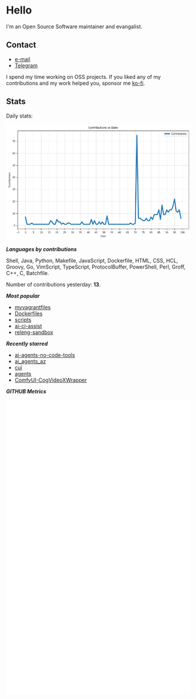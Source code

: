 
# Hello

I'm an Open Source Software maintainer and evangalist.

## Contact

- [e-mail](mailto:askb23@gmail.com)
- [Telegram]()

I spend my time working on OSS projects. If you liked any of
my contributions and my work helped you, sponsor me [ko-fi](https://ko-fi.com/askb23).

## Stats

Daily stats:

![contributions graph](graph.png)

***Languages by contributions***

Shell, Java, Python, Makefile, JavaScript, Dockerfile, HTML, CSS, HCL, Groovy, Go, VimScript, TypeScript, ProtocolBuffer, PowerShell, Perl, Groff, C++, C, Batchfile.

Number of contributions yesterday: **13**.

***Most popular***

- [myvagrantfiles](https://github.com/askb/myvagrantfiles)
- [Dockerfiles](https://github.com/askb/Dockerfiles)
- [scripts](https://github.com/askb/scripts)
- [ai-ci-assist](https://github.com/askb/ai-ci-assist)
- [releng-sandbox](https://github.com/opendaylight/releng-sandbox)

***Recently starred***

- [ai-agents-no-code-tools](https://github.com/gyoridavid/ai-agents-no-code-tools)
- [ai_agents_az](https://github.com/gyoridavid/ai_agents_az)
- [cui](https://github.com/wbopan/cui)
- [agents](https://github.com/wshobson/agents)
- [ComfyUI-CogVideoXWrapper](https://github.com/kijai/ComfyUI-CogVideoXWrapper)

***GITHUB Metrics***

![Metrics](https://github.com/askb/askb/blob/main/github-metrics.svg)


